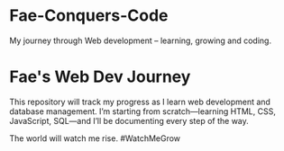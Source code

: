 # Fae-Conquers-Code
My journey through Web development – learning, growing and coding.

# Fae's Web Dev Journey

This repository will track my progress as I learn web development and database management. I’m starting from scratch—learning HTML, CSS, JavaScript, SQL—and I’ll be documenting every step of the way.

The world will watch me rise. #WatchMeGrow